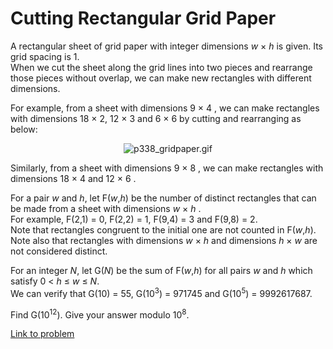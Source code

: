 # Cutting Rectangular Grid Paper

<p>A rectangular sheet of grid paper with integer dimensions <var>w</var> × <var>h</var> is given. Its grid spacing is 1.<br />
When we cut the sheet along the grid lines into two pieces and rearrange those pieces without overlap, we can make new rectangles with different dimensions.</p>
<p>For example, from a sheet with dimensions 9 × 4 , we can make rectangles with dimensions 18 × 2, 12 × 3 and 6 × 6 by cutting and rearranging as below:</p>

<div align="center">
<img src="project/images/p338_gridpaper.gif" alt="p338_gridpaper.gif" /><br /></div>

<p>Similarly, from a sheet with dimensions 9 × 8 , we can make rectangles with dimensions 18 × 4 and 12 × 6 .</p>

<p>For a pair <var>w</var> and <var>h</var>, let F(<var>w</var>,<var>h</var>) be the number of distinct rectangles that can be made from a sheet with dimensions <var>w</var> × <var>h</var> .<br />
For example, F(2,1) = 0, F(2,2) = 1, F(9,4) = 3 and F(9,8) = 2. <br />
Note that rectangles congruent to the initial one are not counted in F(<var>w</var>,<var>h</var>).<br />
Note also that rectangles with dimensions <var>w</var> × <var>h</var> and dimensions <var>h</var> × <var>w</var> are not considered distinct.</p>

<p>For an integer <var>N</var>, let G(<var>N</var>) be the sum of F(<var>w</var>,<var>h</var>) for all pairs <var>w</var> and <var>h</var> which satisfy 0 &lt; <var>h</var> ≤ <var>w</var> ≤ <var>N</var>.<br />
We can verify that G(10) = 55, G(10<sup>3</sup>) = 971745 and G(10<sup>5</sup>) = 9992617687.</p>

<p>Find G(10<sup>12</sup>). Give your answer modulo 10<sup>8</sup>.</p>

[Link to problem](https://projecteuler.net/problem=338)
